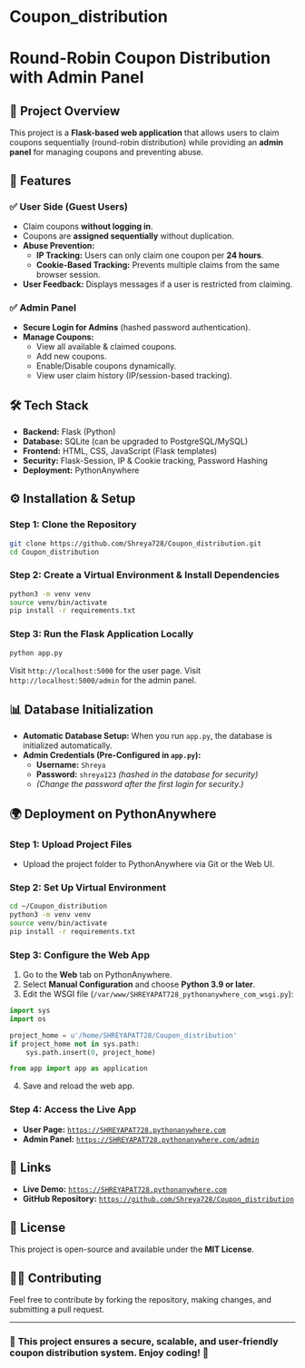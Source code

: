 # Coupon_distribution
# Round-Robin Coupon Distribution with Admin Panel

## 📌 Project Overview
This project is a **Flask-based web application** that allows users to claim coupons sequentially (round-robin distribution) while providing an **admin panel** for managing coupons and preventing abuse.

## 🚀 Features
### ✅ **User Side (Guest Users)**
- Claim coupons **without logging in**.
- Coupons are **assigned sequentially** without duplication.
- **Abuse Prevention:**
  - **IP Tracking:** Users can only claim one coupon per **24 hours**.
  - **Cookie-Based Tracking:** Prevents multiple claims from the same browser session.
- **User Feedback:** Displays messages if a user is restricted from claiming.

### ✅ **Admin Panel**
- **Secure Login for Admins** (hashed password authentication).
- **Manage Coupons:**
  - View all available & claimed coupons.
  - Add new coupons.
  - Enable/Disable coupons dynamically.
  - View user claim history (IP/session-based tracking).

## 🛠️ Tech Stack
- **Backend:** Flask (Python)
- **Database:** SQLite (can be upgraded to PostgreSQL/MySQL)
- **Frontend:** HTML, CSS, JavaScript (Flask templates)
- **Security:** Flask-Session, IP & Cookie tracking, Password Hashing
- **Deployment:** PythonAnywhere

## ⚙️ Installation & Setup
### **Step 1: Clone the Repository**
```bash
git clone https://github.com/Shreya728/Coupon_distribution.git
cd Coupon_distribution
```

### **Step 2: Create a Virtual Environment & Install Dependencies**
```bash
python3 -m venv venv
source venv/bin/activate
pip install -r requirements.txt
```

### **Step 3: Run the Flask Application Locally**
```bash
python app.py
```
Visit `http://localhost:5000` for the user page.
Visit `http://localhost:5000/admin` for the admin panel.

## 📊 Database Initialization
- **Automatic Database Setup:** When you run `app.py`, the database is initialized automatically.
- **Admin Credentials (Pre-Configured in `app.py`):**
  - **Username:** `Shreya`
  - **Password:** `shreya123` *(hashed in the database for security)*
  - *(Change the password after the first login for security.)*

## 🌍 Deployment on PythonAnywhere
### **Step 1: Upload Project Files**
- Upload the project folder to PythonAnywhere via Git or the Web UI.

### **Step 2: Set Up Virtual Environment**
```bash
cd ~/Coupon_distribution
python3 -m venv venv
source venv/bin/activate
pip install -r requirements.txt
```

### **Step 3: Configure the Web App**
1. Go to the **Web** tab on PythonAnywhere.
2. Select **Manual Configuration** and choose **Python 3.9 or later**.
3. Edit the WSGI file (`/var/www/SHREYAPAT728_pythonanywhere_com_wsgi.py`):
```python
import sys
import os

project_home = u'/home/SHREYAPAT728/Coupon_distribution'
if project_home not in sys.path:
    sys.path.insert(0, project_home)

from app import app as application
```
4. Save and reload the web app.

### **Step 4: Access the Live App**
- **User Page:** [`https://SHREYAPAT728.pythonanywhere.com`](https://SHREYAPAT728.pythonanywhere.com)
- **Admin Panel:** [`https://SHREYAPAT728.pythonanywhere.com/admin`](https://SHREYAPAT728.pythonanywhere.com/admin)

## 🔗 Links
- **Live Demo:** [`https://SHREYAPAT728.pythonanywhere.com`](https://SHREYAPAT728.pythonanywhere.com)
- **GitHub Repository:** [`https://github.com/Shreya728/Coupon_distribution`](https://github.com/Shreya728/Coupon_distribution)

## 📄 License
This project is open-source and available under the **MIT License**.

## 👨‍💻 Contributing
Feel free to contribute by forking the repository, making changes, and submitting a pull request.

---

### 🎯 **This project ensures a secure, scalable, and user-friendly coupon distribution system. Enjoy coding! 🚀**
